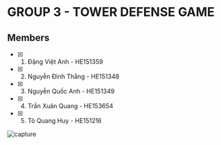 # GROUP 3 - TOWER DEFENSE GAME
## Members
- [x] 1. Đặng Việt Anh     - HE151359
- [x] 2. Nguyễn Đình Thằng - HE151348
- [x] 3. Nguyễn Quốc Anh   - HE151349
- [x] 4. Trần Xuân Quang   - HE153654
- [x] 5. Tô Quang Huy      - HE151216

![capture](https://user-images.githubusercontent.com/31965265/36637838-df9d2a84-19b2-11e8-8f89-a70b3493e933.PNG)

